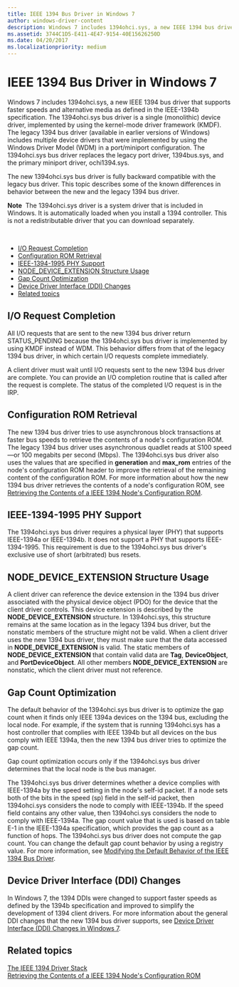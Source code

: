 ```yaml
---
title: IEEE 1394 Bus Driver in Windows 7
author: windows-driver-content
description: Windows 7 includes 1394ohci.sys, a new IEEE 1394 bus driver that supports faster speeds and alternative media as defined in the IEEE-1394b specification.
ms.assetid: 3744C1D5-E411-4E47-9154-40E15626250D
ms.date: 04/20/2017
ms.localizationpriority: medium
---
```


# IEEE 1394 Bus Driver in Windows 7


Windows 7 includes 1394ohci.sys, a new IEEE 1394 bus driver that supports faster speeds and alternative media as defined in the IEEE-1394b specification. The 1394ohci.sys bus driver is a single (monolithic) device driver, implemented by using the kernel-mode driver framework (KMDF). The legacy 1394 bus driver (available in earlier versions of Windows) includes multiple device drivers that were implemented by using the Windows Driver Model (WDM) in a port/miniport configuration. The 1394ohci.sys bus driver replaces the legacy port driver, 1394bus.sys, and the primary miniport driver, ochi1394.sys.

The new 1394ohci.sys bus driver is fully backward compatible with the legacy bus driver. This topic describes some of the known differences in behavior between the new and the legacy 1394 bus driver.

**Note**  The 1394ohci.sys driver is a system driver that is included in Windows. It is automatically loaded when you install a 1394 controller. This is not a redistributable driver that you can download separately.

 

-   [I/O Request Completion](#io-request-completion)
-   [Configuration ROM Retrieval](#configuration-rom-retrieval)
-   [IEEE-1394-1995 PHY Support](#ieee-1394-1995-phy-support)
-   [NODE\_DEVICE\_EXTENSION Structure Usage](#-node-device-extension-structure-usage)
-   [Gap Count Optimization](#gap-count-optimization)
-   [Device Driver Interface (DDI) Changes](#device-driver-interface-ddi-changes)
-   [Related topics](#related-topics)

##  I/O Request Completion


All I/O requests that are sent to the new 1394 bus driver return STATUS\_PENDING because the 1394ohci.sys bus driver is implemented by using KMDF instead of WDM. This behavior differs from that of the legacy 1394 bus driver, in which certain I/O requests complete immediately.

A client driver must wait until I/O requests sent to the new 1394 bus driver are complete. You can provide an I/O completion routine that is called after the request is complete. The status of the completed I/O request is in the IRP.

## Configuration ROM Retrieval


The new 1394 bus driver tries to use asynchronous block transactions at faster bus speeds to retrieve the contents of a node's configuration ROM. The legacy 1394 bus driver uses asynchronous quadlet reads at S100 speed—or 100 megabits per second (Mbps). The 1394ohci.sys bus driver also uses the values that are specified in **generation** and **max\_rom** entries of the node's configuration ROM header to improve the retrieval of the remaining content of the configuration ROM. For more information about how the new 1394 bus driver retrieves the contents of a node's configuration ROM, see [Retrieving the Contents of a IEEE 1394 Node's Configuration ROM](https://msdn.microsoft.com/library/windows/hardware/gg266408).

## IEEE-1394-1995 PHY Support


The 1394ohci.sys bus driver requires a physical layer (PHY) that supports IEEE-1394a or IEEE-1394b. It does not support a PHY that supports IEEE-1394-1995. This requirement is due to the 1394ohci.sys bus driver's exclusive use of short (arbitrated) bus resets.

##  NODE\_DEVICE\_EXTENSION Structure Usage


A client driver can reference the device extension in the 1394 bus driver associated with the physical device object (PDO) for the device that the client driver controls. This device extension is described by the **NODE\_DEVICE\_EXTENSION** structure. In 1394ohci.sys, this structure remains at the same location as in the legacy 1394 bus driver, but the nonstatic members of the structure might not be valid. When a client driver uses the new 1394 bus driver, they must make sure that the data accessed in **NODE\_DEVICE\_EXTENSION** is valid. The static members of **NODE\_DEVICE\_EXTENSION** that contain valid data are **Tag**, **DeviceObject**, and **PortDeviceObject**. All other members **NODE\_DEVICE\_EXTENSION** are nonstatic, which the client driver must not reference.

## Gap Count Optimization


The default behavior of the 1394ohci.sys bus driver is to optimize the gap count when it finds only IEEE 1394a devices on the 1394 bus, excluding the local node. For example, if the system that is running 1394ohci.sys has a host controller that complies with IEEE 1394b but all devices on the bus comply with IEEE 1394a, then the new 1394 bus driver tries to optimize the gap count.

Gap count optimization occurs only if the 1394ohci.sys bus driver determines that the local node is the bus manager.

The 1394ohci.sys bus driver determines whether a device complies with IEEE-1394a by the speed setting in the node's self-id packet. If a node sets both of the bits in the speed (sp) field in the self-id packet, then 1394ohci.sys considers the node to comply with IEEE-1394b. If the speed field contains any other value, then 1394ohci.sys considers the node to comply with IEEE-1394a. The gap count value that is used is based on table E-1 in the IEEE-1394a specification, which provides the gap count as a function of hops. The 1394ohci.sys bus driver does not compute the gap count. You can change the default gap count behavior by using a registry value. For more information, see [Modifying the Default Behavior of the IEEE 1394 Bus Driver](https://msdn.microsoft.com/library/windows/hardware/gg266403).

##  Device Driver Interface (DDI) Changes


In Windows 7, the 1394 DDIs were changed to support faster speeds as defined by the 1394b specification and improved to simplify the development of 1394 client drivers. For more information about the general DDI changes that the new 1394 bus driver supports, see [Device Driver Interface (DDI) Changes in Windows 7](https://msdn.microsoft.com/library/windows/hardware/gg266400).

## Related topics
[The IEEE 1394 Driver Stack](https://msdn.microsoft.com/library/windows/hardware/ff538867)  
[Retrieving the Contents of a IEEE 1394 Node's Configuration ROM](https://msdn.microsoft.com/library/windows/hardware/gg266408)  



